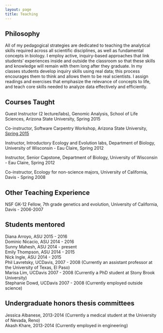 ```yaml
---
layout: page
title: Teaching
---
```

## Philosophy

All of my pedagogical strategies are dedicated to teaching the analytical skills required across all scientific disciplines, as well as fundamental concepts in biology.
I employ active, inquiry-based approaches that link students’ experiences inside and outside the classroom so that these skills and knowledge will remain with them long after they graduate.
In my classes students develop inquiry skills using real data; this process encourages them to think and allows them to be real scientists.
I assign readings and exercises that emphasize the relevance of concepts to life, and teach core skills needed to analyze data effectively and efficiently. 

## Courses Taught

Guest Instructor (2 lecture/labs), Genomic Analysis, School of Life Sciences, Arizona State University, Spring 2015

Co-instructor, Software Carpentry Workshop, Arizona State University, [Spring 2015](http://rachelss.github.io/2015-04-18-ASU/)

Instructor, Introductory Ecology and Evolution labs, Department of Biology, University of Wisconsin \- Eau Claire, Spring 2012

Instructor, Senior Capstone, Department of Biology, University of Wisconsin \- Eau Claire, Spring 2012 
    
Co-instructor, Ecology for non-science majors, University of California, Davis \- Spring 2008  

## Other Teaching Experience

NSF GK-12 Fellow, 7th grade genetics and evolution, University of California, Davis \- 2006\-2007  

## Students mentored

Diana Arroyo, ASU 2015 - 2016  
Dominic Nicacio, ASU 2014 - 2016  
Sunny Mahesh, ASU 2014 - present  
Emily Thompson, ASU 2014 - 2015  
Nick Ingle, ASU 2014 - 2015   
Phil Lavretsky, UCDavis, 2007 - 2008 (Currently an assistant professor at the University of Texas, El Paso)  
Marisa Lim, UCDavis 2007 - 2008 (Currently a PhD student at Stony Brook University)  
Stephanie Dowd, UCDavis 2007 - 2008 (Currently employed outside science)  

## Undergraduate honors thesis committees

Jessica Albanese, 2013-2014 (Currently a medical student at the University of Nevada, Reno)  
Akash Khare, 2013-2014 (Currently employed in engineering)
